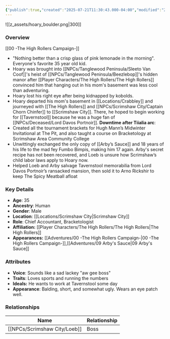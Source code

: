 ```yaml
---
{"publish":true,"created":"2025-07-21T11:30:43.000-04:00","modified":"2025-09-05T08:20:28.215-04:00","published":"2025-09-05T08:20:28.215-04:00","cssclasses":"","Age":"35","Ancestry":["Human"],"Gender":"Male","Location":["[[Locations/Scrimshaw City]]"],"Role":["Chief Accountant, Bracketologist"],"Affiliation":["[[Player Characters/The High Rollers/The High Rollers]]"],"Appearances":["[[Adventures/00 -The High Rollers Campaign-]]","[[09 Arby's Sauce|09 Arby's Sauce]]"]}
---
```



![[z_assets/hoary_boulder.png|300]]

### Overview
[[00 -The High Rollers Campaign-]]
- "Nothing better than a crisp glass of pink lemonade in the morning". Everyone's favorite 35 year old kid.
- Hoary was brought into [[NPCs/Tanglewood Peninsula/Sleeto Van Coof]]'s heist of [[NPCs/Tanglewood Peninsula/Beezlebop]]'s hidden manor after [[Player Characters/The High Rollers/The High Rollers]] convinced him that hanging out in his mom's basement was less cool than adventuring.
- Hoary lost his right eye after being kidnapped by kobolds.
- Hoary departed his mom's basement in [[Locations/Crabbley]] and journeyed with [[The High Rollers]] and [[NPCs/Scrimshaw City/Captain Chorn Chinfer]] to [[Scrimshaw City]]. There, he hoped to begin working for [[Tavernstool]] because he was a huge fan of [[NPCs/Deceased/Lord Davos Portnoir]].
**Downtime after Tiialia arc**:
- Created all the tournament brackets for Hugh Mann’s Midwinter Invitational at The Pit, and also taught a course on Bracketology at Scrimshaw Area Community College
- Unwittingly exchanged the only copy of [[Arby’s Sauce]] and 18 years of his life to the mad fey Fumbo Bimpis, making him 17 again. Arby's secret recipe has not been recovered, and Loeb is unsure how Scrimshaw’s child labor laws apply to Hoary now.
- Helped Loeb and Arby salvage Tavernstool memorabilia from Lord Davos Portnoir’s ransacked mansion, then sold it to Arno Rickshir to keep The Spicy Meatball afloat

### Key Details
- **Age**: 35
- **Ancestry**: Human
- **Gender**: Male
- **Location**: [[Locations/Scrimshaw City\|Scrimshaw City]]
- **Role**: Chief Accountant, Bracketologist
- **Affiliation:** [[Player Characters/The High Rollers/The High Rollers\|The High Rollers]]
- **Appearances:** [[Adventures/00 -The High Rollers Campaign-\|00 -The High Rollers Campaign-]],[[Adventures/09 Arby's Sauce\|09 Arby's Sauce]]

### Attributes
- **Voice**: Sounds like a sad lackey "aw gee boss"
- **Traits**: Loves sports and running the numbers
- **Ideals:** He wants to work at Tavernstool some day
- **Appearance**: Balding, short, and somewhat ugly. Wears an eye patch well.

### Relationships

| Name     | Relationship |
| -------- | ------------ |
| [[NPCs/Scrimshaw City/Loeb]] | Boss         |
